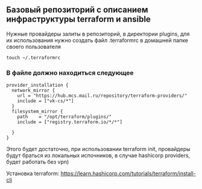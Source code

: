 ## Базовый репозиторий с описанием инфраструктуры terraform и ansible


Нужные провайдеры залиты в репозиторий, в директории plugins, для их использования нужно создать файл .terraformrc в домашней папке своего пользователя
```
touch ~/.terraformrc
```

### В файле должно находиться следующее
```
provider_installation {
  network_mirror {
    url = "https://hub.mcs.mail.ru/repository/terraform-providers/"
    include = ["vk-cs/*"]
  }
  filesystem_mirror {
    path    = "/opt/terraform/plugins/"
    include = ["registry.terraform.io/*/*"]

  }
}
```
Этого будет достаточно, при использовании terraform init, провайдеры будут браться из локальных испочников, в случае hashicorp providers, будет работать без vpn)

Установка terraform:
https://learn.hashicorp.com/tutorials/terraform/install-cli
